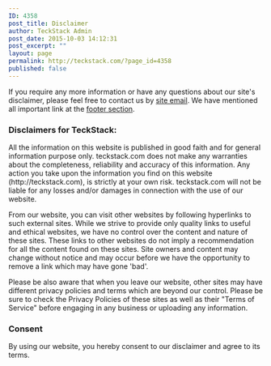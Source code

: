 ```yaml
---
ID: 4358
post_title: Disclaimer
author: TeckStack Admin
post_date: 2015-10-03 14:12:31
post_excerpt: ""
layout: page
permalink: http://teckstack.com/?page_id=4358
published: false
---
```

If you require any more information or have any questions about our site's disclaimer, please feel free to contact us by <a href="mailto:contact@teckstack.com?subject=TS(Disclaimer)">site email</a>. We have mentioned all important link at the <a href="#colophon">footer section</a>.
<h3></h3>
<h3>Disclaimers for TeckStack:</h3>
All the information on this website is published in good faith and for general information purpose only. teckstack.com does not make any warranties about the completeness, reliability and accuracy of this information. Any action you take upon the information you find on this website (http://teckstack.com), is strictly at your own risk. teckstack.com will not be liable for any losses and/or damages in connection with the use of our website.

From our website, you can visit other websites by following hyperlinks to such external sites. While we strive to provide only quality links to useful and ethical websites, we have no control over the content and nature of these sites. These links to other websites do not imply a recommendation for all the content found on these sites. Site owners and content may change without notice and may occur before we have the opportunity to remove a link which may have gone 'bad'.

Please be also aware that when you leave our website, other sites may have different privacy policies and terms which are beyond our control. Please be sure to check the Privacy Policies of these sites as well as their "Terms of Service" before engaging in any business or uploading any information.
<h3>Consent</h3>
By using our website, you hereby consent to our disclaimer and agree to its terms.